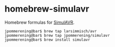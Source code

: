 homebrew-simulavr
=================

Homebrew formulas for [SimulAVR](http://www.nongnu.org/simulavr/).

```console
jpommerening@bar$ brew tap larsimmisch/avr
jpommerening@bar$ brew tap jpommerening/simulavr
jpommerening@bar$ brew install simulavr
```

